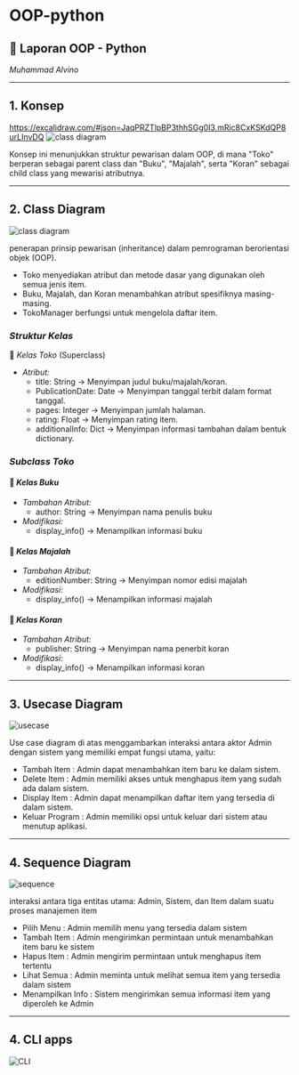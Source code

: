 # OOP-python

## 📄 Laporan OOP - Python

*Muhammad Alvino*

---

##  1. Konsep 
https://excalidraw.com/#json=JaqPRZTlpBP3thhSGg0I3,mRic8CxKSKdQP8urLInvDQ 
![class diagram](https://github.com/user-attachments/assets/7e4a9a22-a30f-4c73-ad68-cf92771065ff)

Konsep ini menunjukkan struktur pewarisan dalam OOP, di mana "Toko" berperan sebagai parent class dan "Buku", "Majalah", serta "Koran" sebagai child class yang mewarisi atributnya. 

---

## 2. Class Diagram
![class diagram](https://github.com/user-attachments/assets/4b109cd8-b816-4dc2-80d6-93ab8401f534)

penerapan prinsip pewarisan (inheritance) dalam pemrograman berorientasi objek (OOP).

- Toko menyediakan atribut dan metode dasar yang digunakan oleh semua jenis item.
- Buku, Majalah, dan Koran menambahkan atribut spesifiknya masing-masing.
- TokoManager berfungsi untuk mengelola daftar item.

###  *Struktur Kelas*
💠 *Kelas Toko* (Superclass)
- *Atribut:*
  - title: String → Menyimpan judul buku/majalah/koran.
  - PublicationDate: Date → Menyimpan tanggal terbit dalam format tanggal.
  - pages: Integer → Menyimpan jumlah halaman.
  - rating: Float → Menyimpan rating item.
  - additionalInfo: Dict → Menyimpan informasi tambahan dalam bentuk dictionary.

###  *Subclass Toko*
#### ⿡ *Kelas Buku*
- *Tambahan Atribut:*
  - author: String → Menyimpan nama penulis buku
- *Modifikasi:*
  - display_info() → Menampilkan informasi buku
  
#### ⿢ *Kelas Majalah*
- *Tambahan Atribut:*
  - editionNumber: String → Menyimpan nomor edisi majalah
- *Modifikasi:*
  - display_info() → Menampilkan informasi majalah

#### ⿣ *Kelas Koran*
- *Tambahan Atribut:*
  - publisher: String → Menyimpan nama penerbit koran
- *Modifikasi:*
  - display_info() → Menampilkan informasi koran

---

## 3. Usecase Diagram
![usecase](https://github.com/user-attachments/assets/ee1a2b01-df74-4750-bc07-5a8464f01fd8)

Use case diagram di atas menggambarkan interaksi antara aktor Admin dengan sistem yang memiliki empat fungsi utama, yaitu:
- Tambah Item : Admin dapat menambahkan item baru ke dalam sistem.
- Delete Item : Admin memiliki akses untuk menghapus item yang sudah ada dalam sistem.
- Display Item : Admin dapat menampilkan daftar item yang tersedia di dalam sistem.
- Keluar Program : Admin memiliki opsi untuk keluar dari sistem atau menutup aplikasi.

---

## 4. Sequence Diagram
![sequence](https://github.com/user-attachments/assets/3a5a3c0c-e3cc-4fdd-bf27-35996095ba23)


interaksi antara tiga entitas utama: Admin, Sistem, dan Item dalam suatu proses manajemen item
- Pilih Menu : Admin memilih menu yang tersedia dalam sistem
- Tambah Item : Admin mengirimkan permintaan untuk menambahkan item baru ke sistem
- Hapus Item : Admin mengirim permintaan untuk menghapus item tertentu
- Lihat Semua : Admin meminta untuk melihat semua item yang tersedia dalam sistem
- Menampilkan Info :  Sistem mengirimkan semua informasi item yang diperoleh ke Admin

---

## 4. CLI apps
![CLI](https://github.com/user-attachments/assets/997b6c96-2ce7-416e-bf62-48a0c5713bcf)



